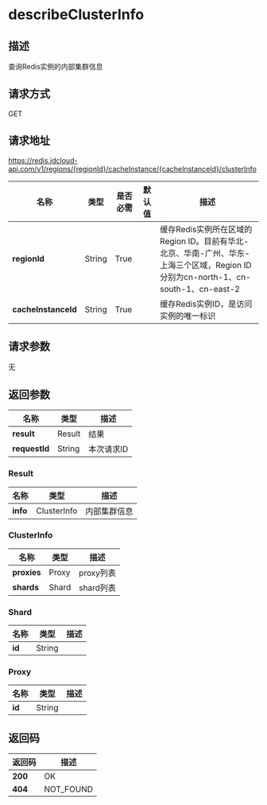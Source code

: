 # describeClusterInfo


## 描述
查询Redis实例的内部集群信息

## 请求方式
GET

## 请求地址
https://redis.jdcloud-api.com/v1/regions/{regionId}/cacheInstance/{cacheInstanceId}/clusterInfo

|名称|类型|是否必需|默认值|描述|
|---|---|---|---|---|
|**regionId**|String|True| |缓存Redis实例所在区域的Region ID。目前有华北-北京、华南-广州、华东-上海三个区域，Region ID分别为cn-north-1、cn-south-1、cn-east-2|
|**cacheInstanceId**|String|True| |缓存Redis实例ID，是访问实例的唯一标识|

## 请求参数
无


## 返回参数
|名称|类型|描述|
|---|---|---|
|**result**|Result|结果|
|**requestId**|String|本次请求ID|

### Result
|名称|类型|描述|
|---|---|---|
|**info**|ClusterInfo|内部集群信息|
### ClusterInfo
|名称|类型|描述|
|---|---|---|
|**proxies**|Proxy|proxy列表|
|**shards**|Shard|shard列表|
### Shard
|名称|类型|描述|
|---|---|---|
|**id**|String| |
### Proxy
|名称|类型|描述|
|---|---|---|
|**id**|String| |

## 返回码
|返回码|描述|
|---|---|
|**200**|OK|
|**404**|NOT_FOUND|
